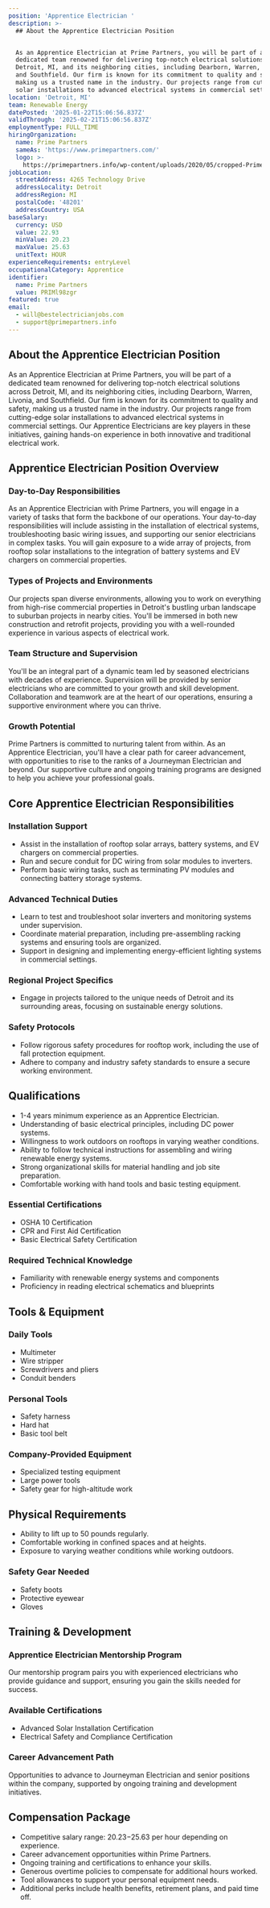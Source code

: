 ```yaml
---
position: 'Apprentice Electrician '
description: >-
  ## About the Apprentice Electrician Position


  As an Apprentice Electrician at Prime Partners, you will be part of a
  dedicated team renowned for delivering top-notch electrical solutions across
  Detroit, MI, and its neighboring cities, including Dearborn, Warren, Livonia,
  and Southfield. Our firm is known for its commitment to quality and safety,
  making us a trusted name in the industry. Our projects range from cutting-edge
  solar installations to advanced electrical systems in commercial settings....
location: 'Detroit, MI'
team: Renewable Energy
datePosted: '2025-01-22T15:06:56.837Z'
validThrough: '2025-02-21T15:06:56.837Z'
employmentType: FULL_TIME
hiringOrganization:
  name: Prime Partners
  sameAs: 'https://www.primepartners.com/'
  logo: >-
    https://primepartners.info/wp-content/uploads/2020/05/cropped-Prime-Partners-Logo-NO-BG-1.png
jobLocation:
  streetAddress: 4265 Technology Drive
  addressLocality: Detroit
  addressRegion: MI
  postalCode: '48201'
  addressCountry: USA
baseSalary:
  currency: USD
  value: 22.93
  minValue: 20.23
  maxValue: 25.63
  unitText: HOUR
experienceRequirements: entryLevel
occupationalCategory: Apprentice
identifier:
  name: Prime Partners
  value: PRIMl98zgr
featured: true
email:
  - will@bestelectricianjobs.com
  - support@primepartners.info
---
```




## About the Apprentice Electrician Position

As an Apprentice Electrician at Prime Partners, you will be part of a dedicated team renowned for delivering top-notch electrical solutions across Detroit, MI, and its neighboring cities, including Dearborn, Warren, Livonia, and Southfield. Our firm is known for its commitment to quality and safety, making us a trusted name in the industry. Our projects range from cutting-edge solar installations to advanced electrical systems in commercial settings. Our Apprentice Electricians are key players in these initiatives, gaining hands-on experience in both innovative and traditional electrical work.

## Apprentice Electrician Position Overview

### Day-to-Day Responsibilities

As an Apprentice Electrician with Prime Partners, you will engage in a variety of tasks that form the backbone of our operations. Your day-to-day responsibilities will include assisting in the installation of electrical systems, troubleshooting basic wiring issues, and supporting our senior electricians in complex tasks. You will gain exposure to a wide array of projects, from rooftop solar installations to the integration of battery systems and EV chargers on commercial properties.

### Types of Projects and Environments

Our projects span diverse environments, allowing you to work on everything from high-rise commercial properties in Detroit's bustling urban landscape to suburban projects in nearby cities. You'll be immersed in both new construction and retrofit projects, providing you with a well-rounded experience in various aspects of electrical work.

### Team Structure and Supervision

You'll be an integral part of a dynamic team led by seasoned electricians with decades of experience. Supervision will be provided by senior electricians who are committed to your growth and skill development. Collaboration and teamwork are at the heart of our operations, ensuring a supportive environment where you can thrive.

### Growth Potential

Prime Partners is committed to nurturing talent from within. As an Apprentice Electrician, you'll have a clear path for career advancement, with opportunities to rise to the ranks of a Journeyman Electrician and beyond. Our supportive culture and ongoing training programs are designed to help you achieve your professional goals.

## Core Apprentice Electrician Responsibilities

### Installation Support

- Assist in the installation of rooftop solar arrays, battery systems, and EV chargers on commercial properties.
- Run and secure conduit for DC wiring from solar modules to inverters.
- Perform basic wiring tasks, such as terminating PV modules and connecting battery storage systems.

### Advanced Technical Duties

- Learn to test and troubleshoot solar inverters and monitoring systems under supervision.
- Coordinate material preparation, including pre-assembling racking systems and ensuring tools are organized.
- Support in designing and implementing energy-efficient lighting systems in commercial settings.

### Regional Project Specifics

- Engage in projects tailored to the unique needs of Detroit and its surrounding areas, focusing on sustainable energy solutions.

### Safety Protocols

- Follow rigorous safety procedures for rooftop work, including the use of fall protection equipment.
- Adhere to company and industry safety standards to ensure a secure working environment.

## Qualifications

- 1-4 years minimum experience as an Apprentice Electrician.
- Understanding of basic electrical principles, including DC power systems.
- Willingness to work outdoors on rooftops in varying weather conditions.
- Ability to follow technical instructions for assembling and wiring renewable energy systems.
- Strong organizational skills for material handling and job site preparation.
- Comfortable working with hand tools and basic testing equipment.

### Essential Certifications

- OSHA 10 Certification
- CPR and First Aid Certification
- Basic Electrical Safety Certification

### Required Technical Knowledge

- Familiarity with renewable energy systems and components
- Proficiency in reading electrical schematics and blueprints

## Tools & Equipment

### Daily Tools

- Multimeter
- Wire stripper
- Screwdrivers and pliers
- Conduit benders

### Personal Tools

- Safety harness
- Hard hat
- Basic tool belt

### Company-Provided Equipment

- Specialized testing equipment
- Large power tools
- Safety gear for high-altitude work

## Physical Requirements

- Ability to lift up to 50 pounds regularly.
- Comfortable working in confined spaces and at heights.
- Exposure to varying weather conditions while working outdoors.

### Safety Gear Needed

- Safety boots
- Protective eyewear
- Gloves

## Training & Development

### Apprentice Electrician Mentorship Program

Our mentorship program pairs you with experienced electricians who provide guidance and support, ensuring you gain the skills needed for success.

### Available Certifications

- Advanced Solar Installation Certification
- Electrical Safety and Compliance Certification

### Career Advancement Path

Opportunities to advance to Journeyman Electrician and senior positions within the company, supported by ongoing training and development initiatives.

## Compensation Package

- Competitive salary range: $20.23-$25.63 per hour depending on experience.
- Career advancement opportunities within Prime Partners.
- Ongoing training and certifications to enhance your skills.
- Generous overtime policies to compensate for additional hours worked.
- Tool allowances to support your personal equipment needs.
- Additional perks include health benefits, retirement plans, and paid time off.